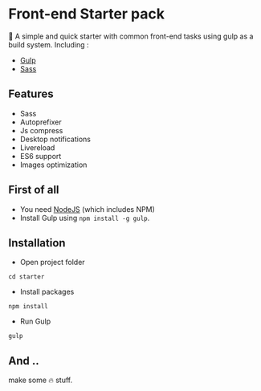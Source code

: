 Front-end Starter pack
=======================

:rocket: A simple and quick starter with common front-end tasks using gulp as a build system.
Including :

* [Gulp](http://gulpjs.com/)
* [Sass](http://sass-lang.com/)

## Features
- Sass
- Autoprefixer
- Js compress
- Desktop notifications
- Livereload
- ES6 support
- Images optimization

## First of all
- You need [NodeJS](https://nodejs.org/en/) (which includes NPM)
- Install Gulp using `npm install -g gulp`.

## Installation
- Open project folder
```shell
cd starter
```
* Install packages
```shell
npm install
```
* Run Gulp
```shell
gulp
```
## And ..
make some :fire: stuff.
